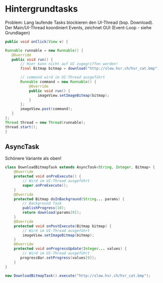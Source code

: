 # Hintergrundtasks

Problem: Lang laufende Tasks blockieren den UI-Thread (bsp. Download).
Der Main/UI-Thread koordiniert Events, zeichnet GUI (Event-Loop - siehe Grundlagen)

```java
public void onClick(View v) {

Runnable runnable = new Runnable() {
   @Override
   public void run() {
       // Hier kann nicht auf UI zugegriffen werden!
       final Bitmap bitmap = download("http://slow.hsr.ch/hsr_cat.bmp");

       // command wird im UI-Thread ausgeführt
       Runnable command = new Runnable() {
           @Override
           public void run() {
               imageView.setImageBitmap(bitmap);
           }
       };
       imageView.post(command);
   }
};
Thread thread = new Thread(runnable);
thread.start();
}
```

## AsyncTask
Schönere Variante als oben!

```java
class DownloadBitmapTask extends AsyncTask<String, Integer, Bitmap> {
    @Override
    protected void onPreExecute() {
        // Wird im UI-Thread ausgeführt
        super.onPreExecute();
    }
    @Override
    protected Bitmap doInBackground(String... params) {
        // Background Task
        publishProgress(10);
        return download(params[0]);
    }
    @Override
    protected void onPostExecute(Bitmap bitmap) {
        // Wird im UI-Thread ausgeführt
        imageView.setImageBitmap(bitmap);
    }
    @Override
    protected void onProgressUpdate(Integer... values) {
        // Wird im UI-Thread ausgeführt
       progressBar.setProgress(values[0]);
    }
}

new DownloadBitmapTask().execute("http://slow.hsr.ch/hsr_cat.bmp");
```

